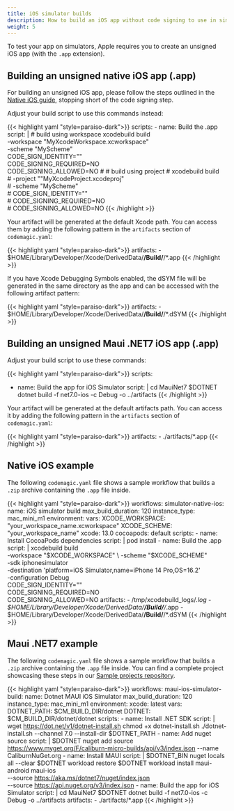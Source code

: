 ```yaml
---
title: iOS simulator builds
description: How to build an iOS app without code signing to use in simulator
weight: 5
---
```


To test your app on simulators, Apple requires you to create an unsigned iOS app (with the `.app` extension).

## Building an unsigned native iOS app (.app)

For building an unsigned iOS app, please follow the steps outlined in the [Native iOS guide](/yaml-quick-start/building-a-native-ios-app), stopping short of the code signing step.

Adjust your build script to use this commands instead:

{{< highlight yaml "style=paraiso-dark">}}
  scripts:
    - name: Build the .app
      script: | 
        # build using workspace
        xcodebuild build \
          -workspace "MyXcodeWorkspace.xcworkspace" \
          -scheme "MyScheme" \
          CODE_SIGN_IDENTITY="" \
          CODE_SIGNING_REQUIRED=NO \
          CODE_SIGNING_ALLOWED=NO
        #
        # build using project
        # xcodebuild build \
        #    -project ""MyXcodeProject.xcodeproj" \
        #    -scheme "MyScheme" \
        #    CODE_SIGN_IDENTITY="" \
        #    CODE_SIGNING_REQUIRED=NO \
        #    CODE_SIGNING_ALLOWED=NO
{{< /highlight >}}

Your artifact will be generated at the default Xcode path. You can access them by adding the following pattern in the `artifacts` section of `codemagic.yaml`:

{{< highlight yaml "style=paraiso-dark">}}
  artifacts:
    - $HOME/Library/Developer/Xcode/DerivedData/**/Build/**/*.app
{{< /highlight >}}

If you have Xcode Debugging Symbols enabled, the dSYM file will be generated in the same directory as the app and can be accessed with the following artifact pattern:

{{< highlight yaml "style=paraiso-dark">}}
  artifacts:
    - $HOME/Library/Developer/Xcode/DerivedData/**/Build/**/*.dSYM
{{< /highlight >}}

## Building an unsigned Maui .NET7 iOS app (.app)
Adjust your build script to use these commands:

{{< highlight yaml "style=paraiso-dark">}}
scripts:
  - name: Build the app for iOS Simulator
    script: |
      cd MauiNet7
      $DOTNET dotnet build -f net7.0-ios -c Debug  -o ../artifacts
{{< /highlight >}}

Your artifact will be generated at the default artifacts path. You can access it by adding the following pattern in the `artifacts` section of `codemagic.yaml`:

{{< highlight yaml "style=paraiso-dark">}}
  artifacts:
    - ./artifacts/*.app
{{< /highlight >}}

## Native iOS example
The following `codemagic.yaml` file shows a sample workflow that builds a `.zip` archive containing the `.app` file inside.

{{< highlight yaml "style=paraiso-dark">}}
workflows:
  simulator-native-ios:
    name: iOS simulator build
    max_build_duration: 120
    instance_type: mac_mini_m1
    environment:
      vars:
        XCODE_WORKSPACE: "your_workspace_name.xcworkspace"
        XCODE_SCHEME: "your_workspace_name"
      xcode: 13.0
      cocoapods: default
    scripts:
      - name: Install CocoaPods dependencies
        script: | 
          pod install
      - name: Build the .app
        script: | 
          xcodebuild build \
            -workspace "$XCODE_WORKSPACE" \
            -scheme "$XCODE_SCHEME" \
            -sdk iphonesimulator \
            -destination 'platform=iOS Simulator,name=iPhone 14 Pro,OS=16.2' \
            -configuration Debug \
            CODE_SIGN_IDENTITY="" \
            CODE_SIGNING_REQUIRED=NO \
            CODE_SIGNING_ALLOWED=NO 
    artifacts:
      - /tmp/xcodebuild_logs/*.log
      - $HOME/Library/Developer/Xcode/DerivedData/**/Build/**/*.app
      - $HOME/Library/Developer/Xcode/DerivedData/**/Build/**/*.dSYM
{{< /highlight >}}

## Maui .NET7 example
The following `codemagic.yaml` file shows a sample workflow that builds a `.zip` archive containing the `.app` file inside.
You can find a complete project showcasing these steps in our [Sample projects repository](https://github.com/codemagic-ci-cd/codemagic-sample-projects/tree/main/dotnet-maui/dotnet7-maui-unsigned-ios-app).

{{< highlight yaml "style=paraiso-dark">}}
workflows:
  maui-ios-simulator-build:
    name: Dotnet MAUI iOS Simulator
    max_build_duration: 120
    instance_type: mac_mini_m1
    environment:
      xcode: latest
      vars:
        DOTNET_PATH: $CM_BUILD_DIR/dotnet
        DOTNET: $CM_BUILD_DIR/dotnet/dotnet
    scripts:
      - name: Install .NET SDK
        script: | 
          wget https://dot.net/v1/dotnet-install.sh
          chmod +x dotnet-install.sh
          ./dotnet-install.sh --channel 7.0 --install-dir $DOTNET_PATH
      - name: Add nuget source
        script: |
          $DOTNET nuget add source https://www.myget.org/F/caliburn-micro-builds/api/v3/index.json --name CaliburnNuGet.org
      - name: Install MAUI
        script: |
          $DOTNET_BIN nuget locals all --clear
          $DOTNET workload restore
          $DOTNET workload install maui-android maui-ios \
          --source https://aka.ms/dotnet7/nuget/index.json \
          --source https://api.nuget.org/v3/index.json
      - name: Build the app for iOS Simulator
        script: |
          cd MauiNet7
          $DOTNET dotnet build -f net7.0-ios -c Debug  -o ../artifacts
    artifacts:
    - ./artifacts/*.app
{{< /highlight >}}